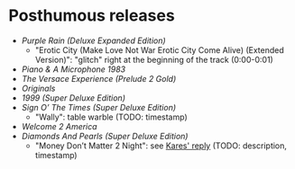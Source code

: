 # Posthumous releases

* *Purple Rain (Deluxe Expanded Edition)*
  * "Erotic City (Make Love Not War Erotic City Come Alive) (Extended Version)":  "glitch" right at the beginning of the track (0:00-0:01)
* *Piano & A Microphone 1983*
* *The Versace Experience (Prelude 2 Gold)*
* *Originals*
* *1999 (Super Deluxe Edition)*
* *Sign O’ The Times (Super Deluxe Edition)*
  * "Wally": table warble (TODO: timestamp) 
* *Welcome 2 America*
* *Diamonds And Pearls (Super Deluxe Edition)*
  * "Money Don’t Matter 2 Night": see [Kares' reply](https://prince.org/msg/7/470977?&pg=2) (TODO: description, timestamp)
